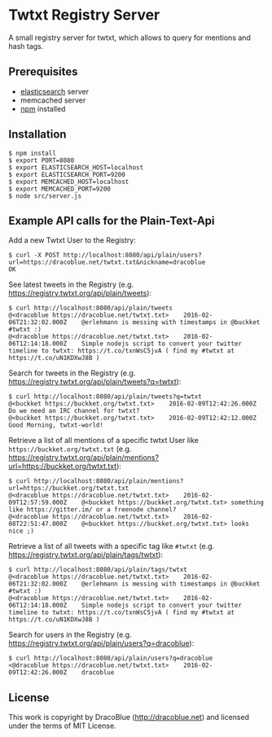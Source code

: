 # Twtxt Registry Server

A small registry server for twtxt, which allows to query for mentions and hash tags.

## Prerequisites

* [elasticsearch](https://www.elastic.co/downloads/elasticsearch) server
* memcached server
* [npm](https://nodejs.org) installed

## Installation

``` console
$ npm install
$ export PORT=8080
$ export ELASTICSEARCH_HOST=localhost
$ export ELASTICSEARCH_PORT=9200
$ export MEMCACHED_HOST=localhost
$ export MEMCACHED_PORT=9200
$ node src/server.js
```

## Example API calls for the Plain-Text-Api

Add a new Twtxt User to the Registry:

``` console
$ curl -X POST http://localhost:8080/api/plain/users?url=https://dracoblue.net/twtxt.txt&nickname=dracoblue
OK
```

See latest tweets in the Registry (e.g. <https://registry.twtxt.org/api/plain/tweets>):

``` console
$ curl http://localhost:8080/api/plain/tweets
@<dracoblue https://dracoblue.net/twtxt.txt>	2016-02-06T21:32:02.000Z	@erlehmann is messing with timestamps in @buckket #twtxt :)
@<dracoblue https://dracoblue.net/twtxt.txt>	2016-02-06T12:14:18.000Z	Simple nodejs script to convert your twitter timeline to twtxt: https://t.co/txnWsC5jvA ( find my #twtxt at https://t.co/uN1KDXwJ8B )
```

Search for tweets in the Registry (e.g. <https://registry.twtxt.org/api/plain/tweets?q=twtxt>):

``` console
$ curl http://localhost:8080/api/plain/tweets?q=twtxt
@<buckket https://buckket.org/twtxt.txt>	2016-02-09T12:42:26.000Z	Do we need an IRC channel for twtxt?
@<buckket https://buckket.org/twtxt.txt>	2016-02-09T12:42:12.000Z	Good Morning, twtxt-world!
```

Retrieve a list of all mentions of a specific twtxt User like `https://buckket.org/twtxt.txt` (e.g. <https://registry.twtxt.org/api/plain/mentions?url=https://buckket.org/twtxt.txt>):

``` console
$ curl http://localhost:8080/api/plain/mentions?url=https://buckket.org/twtxt.txt
@<dracoblue https://dracoblue.net/twtxt.txt>	2016-02-09T12:57:59.000Z	@<buckket https://buckket.org/twtxt.txt> something like https://gitter.im/ or a freenode channel?
@<dracoblue https://dracoblue.net/twtxt.txt>	2016-02-08T22:51:47.000Z	@<buckket https://buckket.org/twtxt.txt> looks nice ;)
```

Retrieve a list of all tweets with a specific tag like `#twtxt` (e.g. <https://registry.twtxt.org/api/plain/tags/twtxt>):

``` console
$ curl http://localhost:8080/api/plain/tags/twtxt
@<dracoblue https://dracoblue.net/twtxt.txt>	2016-02-06T21:32:02.000Z	@erlehmann is messing with timestamps in @buckket #twtxt :)
@<dracoblue https://dracoblue.net/twtxt.txt>	2016-02-06T12:14:18.000Z	Simple nodejs script to convert your twitter timeline to twtxt: https://t.co/txnWsC5jvA ( find my #twtxt at https://t.co/uN1KDXwJ8B )
```

Search for users in the Registry (e.g. <https://registry.twtxt.org/api/plain/users?q=dracoblue>):

``` console
$ curl http://localhost:8080/api/plain/users?q=dracoblue
<@dracoblue https://dracoblue.net/twtxt.txt>	2016-02-09T12:42:26.000Z	dracoblue
```

## License

This work is copyright by DracoBlue (http://dracoblue.net) and licensed under the terms of MIT License.
